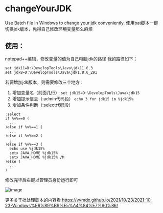 # changeYourJDK
Use Batch file in Windows to change your jdk conveniently.
使用bat脚本一键切换jdk版本，免得自己修改环境变量那么麻烦

## 使用：
notepad++编辑，修改变量的值为自己电脑jdk的路径
我的路径如下：
```
set jdk11=D:\DevelopTools\Java\jdk11.0.3
set jdk8=D:\DevelopTools\Java\jdk1.8.0_291
```

若要增加jdk版本，则需要修改三个地方：
1. 增加变量名（前面几行）
  ```set jdk15=D:\DevelopTools\Java\jdk15```
2. 增加提示信息（:admin代码段）
  ```echo 3 for jdk15 in %jdk15%```
3. 增加条件判断（:select代码段）
  ```
  :select
  if %v%==0 (
    ...
  )else if %v%==1 (
    ...
  )else if %v%==2 (
    ...
  )else if %v%==3 (
    echo use %jdk15%
    setx JAVA_HOME %jdk15%
    setx JAVA_HOME %jdk15% /M
  )else ( 
    ...
  )
  ```
  
  修改完毕后右键以管理员身份运行即可 
  
  ![image](https://user-images.githubusercontent.com/75788310/138542890-b405c3fe-b5a3-4c2b-8668-dd44aa05cc29.png)

  更多关于批处理脚本的内容看
  https://vvmdx.github.io/2021/10/23/2021-10-23-Windows%E6%89%B9%E5%A4%84%E7%90%86/
